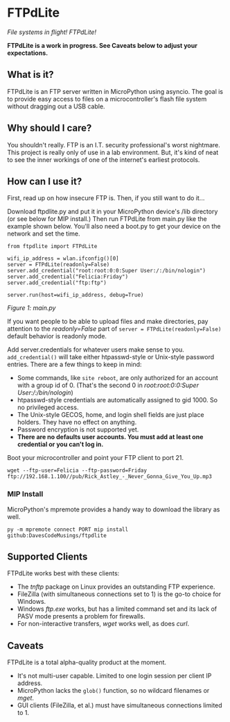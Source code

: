 # FTPdLite
_File systems in flight! FTPdLite!_

**FTPdLite is a work in progress. See Caveats below to adjust your expectations.**

## What is it?
FTPdLite is an FTP server written in MicroPython using asyncio. The goal is to provide easy access to files on a microcontroller's flash file system without dragging out a USB cable.

## Why should I care?
You shouldn't really. FTP is an I.T. security professional's worst nightmare. This project is really only of use in a lab environment. But, it's kind of neat to see the inner workings of one of the internet's earliest protocols.

## How can I use it?
First, read up on how insecure FTP is. Then, if you still want to do it...

Download ftpdlite.py and put it in your MicroPython device's /lib directory (or see below for MIP install.) Then run FTPdLite from main.py like the example shown below. You'll also need a boot.py to get your device on the network and set the time.

```
from ftpdlite import FTPdLite

wifi_ip_address = wlan.ifconfig()[0]
server = FTPdLite(readonly=False)
server.add_credential("root:root:0:0:Super User:/:/bin/nologin")
server.add_credential("Felicia:Friday")
server.add_credential("ftp:ftp")

server.run(host=wifi_ip_address, debug=True)
```
_Figure 1: main.py_

If you want people to be able to upload files and make directories, pay attention to the _readonly=False_ part of `server = FTPdLite(readonly=False)` default behavior is readonly mode.

Add server.credentials for whatever users make sense to you. `add_credential()` will take either htpasswd-style or Unix-style password entries. There are a few things to keep in mind:

* Some commands, like `site reboot`, are only authorized for an account with a group id of 0. (That's the second 0 in _root:root:0:0:Super User:/:/bin/nologin_)
* htpasswd-style credentials are automatically assigned to gid 1000. So no privileged access.
* The Unix-style GECOS, home, and login shell fields are just place holders. They have no effect on anything.
* Password encryption is not supported yet.
* **There are no defaults user accounts. You must add at least one credential or you can't log in.**

Boot your microcontroller and point your FTP client to port 21.

```
wget --ftp-user=Felicia --ftp-password=Friday ftp://192.168.1.100//pub/Rick_Astley_-_Never_Gonna_Give_You_Up.mp3
```

### MIP Install
MicroPython's mpremote provides a handy way to download the library as well.

```
py -m mpremote connect PORT mip install github:DavesCodeMusings/ftpdlite
```

## Supported Clients
FTPdLite works best with these clients:
* The _tnftp_ package on Linux provides an outstanding FTP experience.
* FileZilla (with simultaneous connections set to 1) is the go-to choice for Windows.
* Windows _ftp.exe_ works, but has a limited command set and its lack of PASV mode presents a problem for firewalls.
* For non-interactive transfers, _wget_ works well, as does _curl_.

## Caveats
FTPdLite is a total alpha-quality product at the moment.
* It's not multi-user capable. Limited to one login session per client IP address.
* MicroPython lacks the `glob()` function, so no wildcard filenames or _mget_.
* GUI clients (FileZilla, et al.) must have simultaneous connections limited to 1.
